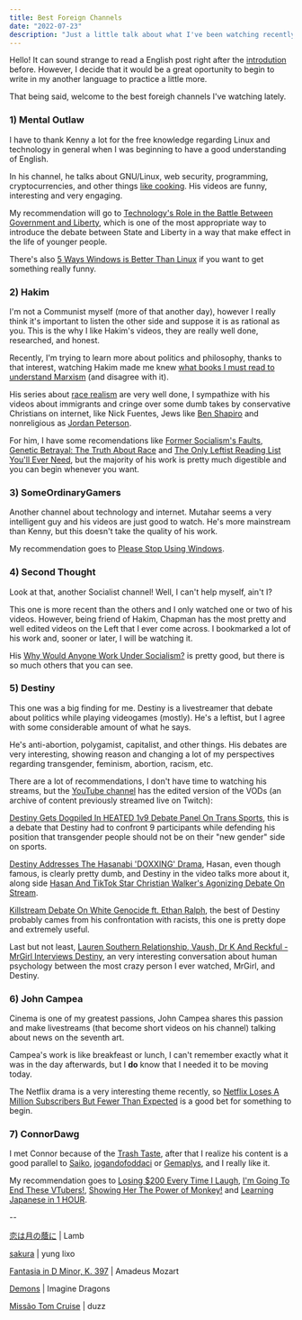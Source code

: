 ```yaml
---
title: Best Foreign Channels
date: "2022-07-23"
description: "Just a little talk about what I've been watching recently"
---
```


Hello! It can sound strange to read a English post right after the [introdution](http://localhost:8000/introducoes/) before. However, I decide that it would be a great oportunity to begin to write in my another language to practice a little more.

That being said, welcome to the best foreigh channels I've watching lately.

### 1) Mental Outlaw

I have to thank Kenny a lot for the free knowledge regarding Linux and technology in general when I was beginning to have a good understanding of English.

In his channel, he talks about GNU/Linux, web security, programming, cryptocurrencies, and other things [like cooking](https://youtu.be/PymSsu_LufA). His videos are funny, interesting and very engaging.

My recommendation will go to [Technology's Role in the Battle Between Government and Liberty](https://youtu.be/G_eOf4uXsYY), which is one of the most appropriate way to introduce the debate between State and Liberty in a way that make effect in the life of younger people.

There's also [5 Ways Windows is Better Than Linux](https://youtu.be/72zEL9iSIXo) if you want to get something really funny.

### 2) Hakim

I'm not a Communist myself (more of that another day), however I really think it's important to listen the other side and suppose it is as rational as you. This is the why I like Hakim's videos, they are really well done, researched, and honest.

Recently, I'm trying to learn more about politics and philosophy, thanks to that interest, watching Hakim made me knew [what books I must read to understand Marxism](https://youtu.be/QdwD7zwEpZw) (and disagree with it).

His series about [race realism](https://www.youtube.com/playlist?list=PLX80nwePTowtAJMoyXFjL1_PZ_flGaIDu) are very well done, I sympathize with his videos about immigrants and cringe over some dumb takes by conservative Christians on internet, like Nick Fuentes, Jews like [Ben Shapiro](https://youtu.be/E5KH-BSqqKI) and nonreligious as [Jordan Peterson](https://youtu.be/aQ3RL3WZaXg).

For him, I have some recomendations like [Former Socialism's Faults](https://youtu.be/GCv04f0RXfc), [Genetic Betrayal: The Truth About Race](https://youtu.be/pfjCVOE7l2Y) and [The Only Leftist Reading List You'll Ever Need](https://youtu.be/QdwD7zwEpZw), but the majority of his work is pretty much digestible and you can begin whenever you want.

### 3) SomeOrdinaryGamers

Another channel about technology and internet. Mutahar seems a very intelligent guy and his videos are just good to watch. He's more mainstream than Kenny, but this doesn't take the quality of his work.

My recommendation goes to [Please Stop Using Windows](https://youtu.be/d12aGhsjBlo).

### 4) Second Thought

Look at that, another Socialist channel! Well, I can't help myself, ain't I?

This one is more recent than the others and I only watched one or two of his videos. However, being friend of Hakim, Chapman has the most pretty and well edited videos on the Left that I ever come across. I bookmarked a lot of his work and, sooner or later, I will be watching it.

His [Why Would Anyone Work Under Socialism?](https://youtu.be/O9CFP_58mBc) is pretty good, but there is so much others that you can see.

### 5) Destiny

This one was a big finding for me. Destiny is a livestreamer that debate about politics while playing videogames (mostly). He's a leftist, but I agree with some considerable amount of what he says.

He's anti-abortion, polygamist, capitalist, and other things. His debates are very interesting, showing reason and changing a lot of my perspectives regarding transgender, feminism, abortion, racism, etc.

There are a lot of recommendations, I don't have time to watching his streams, but the [YouTube channel](https://www.youtube.com/user/destiny) has the edited version of the VODs (an archive of content previously streamed live on Twitch):

[Destiny Gets Dogpiled In HEATED 1v9 Debate Panel On Trans Sports](https://youtu.be/nPss2z6ua1Y), this is a debate that Destiny had to confront 9 participants while defending his position that transgender people should not be on their "new gender" side on sports.

[Destiny Addresses The Hasanabi 'DOXXING' Drama](https://youtu.be/tYYE76D7B0U), Hasan, even though famous, is clearly pretty dumb, and Destiny in the video talks more about it, along side [Hasan And TikTok Star Christian Walker's Agonizing Debate On Stream](https://www.youtube.com/watch?v=WLzsyCWB-dY).

[Killstream Debate On White Genocide ft. Ethan Ralph](https://youtu.be/BWLFJBurcu4), the best of Destiny probably cames from his confrontation with racists, this one is pretty dope and extremely useful.

Last but not least, [Lauren Southern Relationship, Vaush, Dr K And Reckful - MrGirl Interviews Destiny](https://youtu.be/yhHsTX21MSQ), an very interesting conversation about human psychology between the most crazy person I ever watched, MrGirl, and Destiny.

### 6) John Campea

Cinema is one of my greatest passions, John Campea shares this passion and make livestreams (that become short videos on his channel) talking about news on the seventh art.

Campea's work is like breakfeast or lunch, I can't remember exactly what it was in the day afterwards, but I **do** know that I needed it to be moving today.

The Netflix drama is a very interesting theme recently, so [Netflix Loses A Million Subscribers But Fewer Than Expected](https://youtu.be/2j85IXkbUkw) is a good bet for something to begin.

### 7) ConnorDawg

I met Connor because of the [Trash Taste](https://www.youtube.com/c/TrashTaste), after that I realize his content is a good parallel to [Saiko](https://www.youtube.com/c/SaikoJoga), [jogandofoddaci](https://www.youtube.com/c/jogandofoddaci) or [Gemaplys](https://www.youtube.com/c/GEMAPLYS), and I really like it.

My recommendation goes to [Losing $200 Every Time I Laugh](https://youtu.be/u1YpiPWAkKc), [I'm Going To End These VTubers!](https://youtu.be/1iD5hG3-8Ko), [Showing Her The Power of Monkey!](https://youtu.be/WAqB-R1cJKg) and [Learning Japanese in 1 HOUR](https://youtu.be/AESyAH89e2o).

--

[恋は月の蔭に](https://youtu.be/hI9fjymKFlM) | Lamb

[sakura](https://youtu.be/Uxi6gDyFk_0) | yung lixo

[Fantasia in D Minor, K. 397](https://youtu.be/vn9Sffjo4WU) | Amadeus Mozart

[Demons](https://youtu.be/mWRsgZuwf_8) | Imagine Dragons

[Missão Tom Cruise](https://youtu.be/Puh_q29P6yA) | duzz